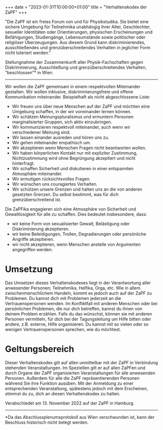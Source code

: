 +++
 date = "2023-01-31T10:00:00+01:00"
 title = "Verhaltenskodex der ZaPF"
+++


"Die ZaPF ist ein freies Forum von und für Physikstudika. Sie bietet eine sichere Umgebung für Teilnehmika unabhängig ihrer Alter, Geschlechter, sexueller Identitäten oder Orientierungen, physischen Erscheinungen und Befähigungen, Studiengänge, Lebensumstände sowie politischer oder religiöser Überzeugungen. Aus diesem Grund kann diskriminierendes, ausschließendes und grenzüberschreitendes Verhalten in jeglicher Form nicht toleriert werden."

Stellungnahme der Zusammenkunft aller Physik-Fachschaften gegen Diskriminierung, Ausschließung und grenzüberschreitendes Verhalten, “beschlossen”* in Wien.

---

Wir wollen die ZaPF gemeinsam in einem respektvollen Miteinander gestalten.
Wir wollen inklusive, diskriminierungsfreie und offene Kommunikation miteinander.
Beispielhaft als nicht abgeschlossene Liste:

* Wir freuen uns über neue Menschen auf der ZaPF und möchten eine Umgebung schaffen, in der wir voneinander lernen können.
* Wir schätzen Meinungspluralismus und ermuntern Personen marginalisierter Gruppen, sich aktiv einzubringen.
* Wir kommunizieren respektvoll miteinander, auch wenn wir verschiedener Meinung sind.
* Wir lassen einander ausreden und hören uns zu.
* Wir gehen miteinander empathisch um.
* Wir akzeptieren wenn Menschen Fragen nicht beantworten wollen.
* Wir haben körperlichen Kontakt nur mit expliziter Zustimmung, Nichtzustimmung wird ohne Begrüngung akzeptiert und nicht hinterfragt.
* Wir schaffen Sicherheit und diskutieren in einer entspannten Atmosphäre miteinander.
* Wir ermutigen rücksichtsvolles Fragen.
* Wir wünschen uns couragiertes Verhalten.
* Wir schützen unsere Grenzen und halten uns an die von anderen gesetzten Grenzen. Du selbst bestimmt, was für dich grenzüberschreitend ist.

Die ZaPFika engagieren sich eine Atmosphäre von Sicherheit und Gewaltlosigkeit für alle zu schaffen. Dies bedeutet insbesondere, dass:
* wir keine Form von sexualisierter Gewalt, Belästigung oder Diskriminierung akzeptieren.
* wir keine Beleidigungen, Trollen, Degradierungen oder persönliche Angriffe akzeptieren.
* wir nicht akzeptieren, wenn Menschen anstelle von Argumenten angegriffen werden.

# Umsetzung

Das Umsetzen dieses Verhaltenskodexes liegt in der Verantwortung aller anwesender Personen; Teilnehmika, Helfika, Orga, etc. Wie in allem zwischenmenschlichem Handeln, kommt es jedoch auch auf der ZaPF zu Problemen.
Du kannst dich mit Problemen jederzeit an die Vertrauenspersonen wenden. Im Konfliktfall mit anderen Menschen oder bei persönlichen Problemen, die nur dich betreffen, kannst du ihnen von deinem Problem erzählen. Falls du das wünschst, können sie mit anderen Personen vermitteln, für dich bei der Tagungsleitung um Hilfe bitten oder andere, z.B. externe, Hilfe organisieren.
Du kannst mit so vielen oder so wenigen Vertrauenspersonen sprechen, wie du möchtest.

# Geltungsbereich

Dieser Verhaltenskodex gilt auf allen unmittelbar mit der ZaPF in Verbindung stehenden Veranstaltungen. Im Speziellen gilt er auf allen ZaPFen und durch Organe der ZaPF organisierten Veranstaltungen für alle anwesenden Personen. Außerdem für alle die ZaPF repräsentierenden Personen während Sie ihre Funktion ausüben.
Mit der Anmeldung zu einer entsprechenden Veranstaltung, spätestens jedoch mit dem Erscheinen, stimmst du zu, dich an diesen Verhaltenskodex zu halten.

Verabschiedet am 13. November 2022 auf der ZaPF in Hamburg.

---

*Da das Abschlussplenumsprotokoll aus Wien verschwunden ist, kann der Beschluss historisch nicht belegt werden.
